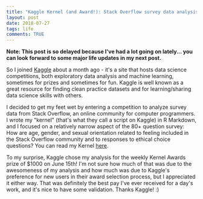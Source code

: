 ```yaml
---
title: "Kaggle Kernel (and Award!): Stack Overflow survey data analysis"
layout: post
date: 2018-07-27
tags: life
comments: TRUE
---
```


**Note: This post is so delayed because I've had a lot going on lately... you can look forward to some major life updates in my next post.**

So I joined [Kaggle](https://www.kaggle.com/) about a month ago - it's a site that hosts data science competitions, both exploratory data analysis and machine learning, sometimes for prizes and sometimes for fun. Kaggle is well known as a great resource for finding clean practice datasets and for learning/sharing data science skills with others. 

I decided to get my feet wet by entering a competition to analyze survey data from Stack Overflow, an online community for computer programmers. I wrote my "kernel" (that's what they call a script on Kaggle) in R Markdown, and I focused on a relatively narrow aspect of the 80+ question survey: How are age, gender, and sexual orientation related to feeling included in the Stack Overflow community and to responses to ethical choice questions? You can read my Kernel [here](https://www.kaggle.com/heesoo37/stack-overflow-2018-survey-age-gender-sexuality). 

To my surprise, Kaggle chose my analysis for the weekly Kernel Awards prize of $1000 on June 15th! I'm not sure how much of that was due to the awesomeness of my analysis and how much was due to Kaggle's preference for new users in their award selection process, but I appreciated it either way. That was definitely the best pay I've ever received for a day's work, and it's nice to have some validation. Thanks Kaggle! :)  